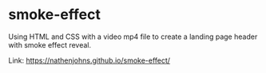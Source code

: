 # smoke-effect

Using HTML and CSS with a video mp4 file to create a landing page header with smoke effect reveal.

Link:  https://nathenjohns.github.io/smoke-effect/

